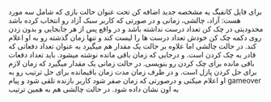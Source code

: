 برای فایل کانفیگ یه مشخصه جدید اضافه کن تحت عنوان حالت بازی که شامل سه مورد هست: آزاد، چالشی، زمانی و در صورتی که کاربر سبک آزاد رو انتخاب کرده باشد محدودیتی در چک کن تعداد درست نداشته باشد و در واقع پس از هر جابجایی و بدون زدن روی دکمه چک کن خودش تعداد درست ها را لیست کند و تنها زمان گذشته رو به او اعلام کند. در حالت چالشی اما علاوه بر حالت یک مقدار هم میگیرد به عنوان تعداد دفعاتی که قادر به چک کردن است. و درجایی که زمان باقی مانده نوشته میشود. باید تعداد دفعات باقی مانده برای چک کردن رو بنویسی. در حالت زمانی یک مقدار میگیرد که زمان لازم برای حل کردن پازل است. و در ظرف زمان مدت زمان باقیمانده برای حل ترتیب رو به او اعلام میکنی و درصورتی که زمان صفر شود کاربر بازنده تلقی شود و پیام gameover به اون نشان داده شود. در حالت چالشی هم به همین ترتیب